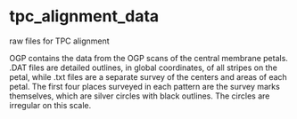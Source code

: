 # tpc_alignment_data
raw files for TPC alignment

OGP contains the data from the OGP scans of the central membrane petals.  .DAT files are detailed outlines, in global coordinates, of all stripes on the petal, while .txt files are a separate survey of the centers and areas of each petal.  The first four places surveyed in each pattern are the survey marks themselves, which are silver circles with black outlines.  The circles are irregular on this scale.
